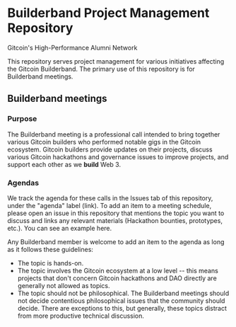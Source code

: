 # Builderband Project Management Repository
Gitcoin's High-Performance Alumni Network

This repository serves project management for various initiatives affecting the Gitcoin Builderband. The primary use of this repository is for Builderband meetings.

## Builderband meetings
### Purpose
The Builderband meeting is a professional call intended to bring together various Gitcoin builders who performed notable gigs in the Gitcoin ecosystem. Gitcoin builders provide updates on their projects, discuss various Gitcoin hackathons and governance issues to improve projects, and support each other as we **build** Web 3.

### Agendas
We track the agenda for these calls in the Issues tab of this repository, under the "agenda" label (link). To add an item to a meeting schedule, please open an issue in this repository that mentions the topic you want to discuss and links any relevant materials (Hackathon bounties, prototypes, etc.). You can see an example here.

Any Builderband member is welcome to add an item to the agenda as long as it follows these guidelines:
- The topic is hands-on.
- The topic involves the Gitcoin ecosystem at a low level -- this means projects that don't concern Gitcoin hackathons and DAO directly are generally not allowed as topics.
- The topic should not be philosophical. The Builderband meetings should not decide contentious philosophical issues that the community should decide. There are exceptions to this, but generally, these topics distract from more productive technical discussion.
